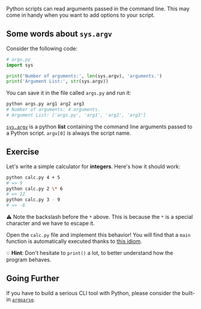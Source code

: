 Python scripts can read arguments passed in the command line. This may come in handy when you want to add options to your script.

## Some words about `sys.argv`

Consider the following code:

```python
# args.py
import sys

print('Number of arguments:', len(sys.argv), 'arguments.')
print('Argument List:', str(sys.argv))
```

You can save it in the file called `args.py` and run it:

```bash
python args.py arg1 arg2 arg3
# Number of arguments: 4 arguments.
# Argument List: ['args.py', 'arg1', 'arg2', 'arg3']
```

[`sys.argv`](https://docs.python.org/3/library/sys.html#sys.argv) is a python **list** containing the command line arguments passed to a Python script. `argv[0]` is always the script name.

## Exercise

Let's write a simple calculator for **integers**. Here's how it should work:

```bash
python calc.py 4 + 5
# => 9
python calc.py 2 \* 6
# => 12
python calc.py 3 - 9
# => -6
```

⚠️ Note the backslash before the `*` above. This is because the `*` is a special character and we have to escape it. 

Open the `calc.py` file and implement this behavior! You will find that a `main` function is automatically executed thanks to [this idiom](https://docs.python.org/3/library/__main__.html).

💡 **Hint**: Don't hesitate to `print()` a lot, to better understand how the program behaves.

## Going Further

If you have to build a serious CLI tool with Python, please consider the built-in [`argparse`](https://docs.python.org/3/library/argparse.html).
